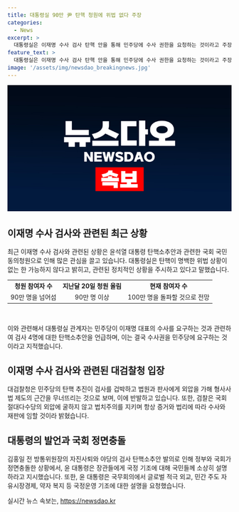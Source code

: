 ```yaml
---
title: 대통령실 90만 尹 탄핵 청원에 위법 없다 주장
categories:
  - News
excerpt: >
  대통령실은 이재명 수사 검사 탄핵 안을 통해 민주당에 수사 권한을 요청하는 것이라고 주장했으며, 윤석열 대통령 탄핵소추안에 90만명이 넘는 참여자 수에도 불구하고 명백한 위법 상황이 없다고 말했다. 대통령실은 또한 야당을 겨냥하면서 탄핵은 정치적 이익에 따르는 것이며, 이에 대한 대통령실의 입장은 권력자를 수사하고 재판하는 검사를 탄핵해 권력자의 형사처벌을 모면하겠다는 것이라고 주장했다. 이를 통해 정부와 국회가 대면충돌하고 있는 상황 속에서 윤 대통령은 장관들에게 국정 기조를 국민들께 소상히 설명하라는 지시를 내렸다.
feature_text: >
  대통령실은 이재명 수사 검사 탄핵 안을 통해 민주당에 수사 권한을 요청하는 것이라고 주장했으며, 윤석열 대통령 탄핵소추안에 90만명이 넘는 참여자 수에도 불구하고 명백한 위법 상황이 없다고 말했다. 대통령실은 또한 야당을 겨냥하면서 탄핵은 정치적 이익에 따르는 것이며, 이에 대한 대통령실의 입장은 권력자를 수사하고 재판하는 검사를 탄핵해 권력자의 형사처벌을 모면하겠다는 것이라고 주장했다. 이를 통해 정부와 국회가 대면충돌하고 있는 상황 속에서 윤 대통령은 장관들에게 국정 기조를 국민들께 소상히 설명하라는 지시를 내렸다.
image: '/assets/img/newsdao_breakingnews.jpg'
---
```


<p><img src="/assets/img/newsdao_breakingnews.jpg" alt="cryptoinkorea 속보" /></p>

<h2 data-ke-size="size26">이재명 수사 검사와 관련된 최근 상황</h2>

<p data-ke-size="size16">최근 이재명 수사 검사와 관련된 상황은 윤석열 대통령 탄핵소추안과 관련한 국회 국민동의청원으로 인해 많은 관심을 끌고 있습니다. 대통령실은 탄핵이 명백한 위법 상황이 없는 한 가능하지 않다고 밝히고, 관련된 정치적인 상황을 주시하고 있다고 말했습니다.</p>

<table>
  <tr>
    <td style="text-align: center; height: 17px;"><b>청원 참여자 수</b></td>
    <td style="text-align: center; height: 17px;"><b>지난달 20일 청원 올림</b></td>
    <td style="text-align: center; height: 17px;"><b>현재 참여자 수</b></td>
  </tr>
  <tr>
    <td style="text-align: center; height: 17px;">90만 명을 넘어섬</td>
    <td style="text-align: center; height: 17px;">90만 명 이상</td>
    <td style="text-align: center; height: 17px;">100만 명을 돌파할 것으로 전망</td>
  </tr>
</table>

<p><br></p>

<p data-ke-size="size16">이와 관련해서 대통령실 관계자는 민주당이 이재명 대표의 수사를 요구하는 것과 관련하여 검사 4명에 대한 탄핵소추안을 언급하며, 이는 결국 수사권을 민주당에 요구하는 것이라고 지적했습니다.</p>

<h2 data-ke-size="size26">이재명 수사 검사와 관련된 대검찰청 입장</h2>

<p data-ke-size="size16">대검찰청은 민주당의 탄핵 추진이 검사를 겁박하고 법원과 판사에게 외압을 가해 형사사법 제도의 근간을 무너뜨리는 것으로 보며, 이에 반발하고 있습니다. 또한, 검찰은 국회 절대다수당의 외압에 굴하지 않고 법치주의를 지키며 항상 증거와 법리에 따라 수사와 재판에 임할 것이라 밝혔습니다.</p>

<h2 data-ke-size="size26">대통령의 발언과 국회 정면충돌</h2>

<p data-ke-size="size16">김홍일 전 방통위원장의 자진사퇴와 야당의 검사 탄핵소추안 발의로 인해 정부와 국회가 정면충돌한 상황에서, 윤 대통령은 장관들에게 국정 기조에 대해 국민들께 소상히 설명하라고 지시했습니다. 또한, 윤 대통령은 국무회의에서 글로벌 적극 외교, 민간 주도 자유시장경제, 약자 복지 등 국정운영 기조에 대한 설명을 요청했습니다.</p>
실시간 뉴스 속보는, <a href="https://newsdao.kr" rel="dofollow">https://newsdao.kr</a>


